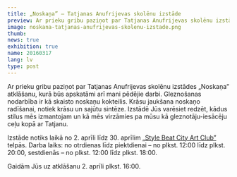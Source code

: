 ```yaml
---
title: „Noskaņa” — Tatjanas Anufrijevas skolēnu izstāde
preview: Ar prieku gribu paziņot par Tatjanas Anufrijevas skolēnu izstādes „Noskaņa” atklāšanu, kurā būs apskatāmi arī mani pēdējie darbi. 
image: noskana-tatjanas-anufrijevas-skolenu-izstade.png
thumb: 
news: true
exhibition: true
name: 20160317
lang: lv
type: post
---
```


Ar prieku gribu paziņot par Tatjanas Anufrijevas skolēnu izstādes „Noskaņa” atklāšanu, kurā būs apskatāmi arī mani pēdējie darbi. Gleznošanas nodarbība ir kā skaisto noskaņu kokteilis. Krāsu jaukšana noskaņo radīšanai, notiek krāsu un sajūtu sintēze. Izstādē Jūs varēsiet redzēt, kādus stilus mēs izmantojam un kā mēs virzāmies pa mūsu kā gleznotāju-iesācēju ceļu kopā ar Tatjanu.

Izstāde notiks laikā no 2. aprīli līdz 30. aprīlim [„Style Beat City Art Club”](https://www.facebook.com/StyleBeatCity/) telpās. Darba laiks: no otrdienas līdz piektdienai – no plkst. 12:00 līdz plkst. 20:00, sestdienās – no plkst. 12:00 līdz plkst. 18:00.

Gaidām Jūs uz atklāšanu 2. aprīli plkst. 16:00.